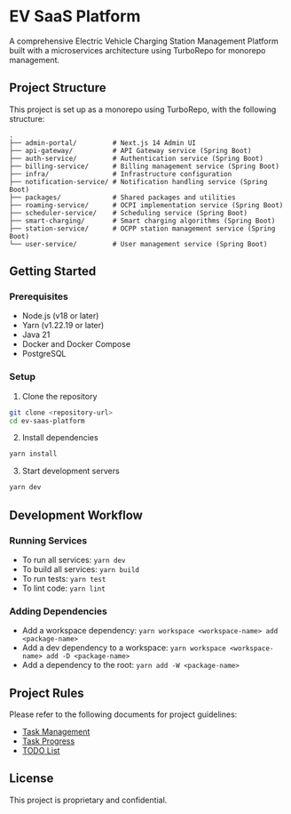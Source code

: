 # EV SaaS Platform

A comprehensive Electric Vehicle Charging Station Management Platform built with a microservices architecture using TurboRepo for monorepo management.

## Project Structure

This project is set up as a monorepo using TurboRepo, with the following structure:

```
.
├── admin-portal/         # Next.js 14 Admin UI
├── api-gateway/          # API Gateway service (Spring Boot)
├── auth-service/         # Authentication service (Spring Boot)
├── billing-service/      # Billing management service (Spring Boot)
├── infra/                # Infrastructure configuration
├── notification-service/ # Notification handling service (Spring Boot)
├── packages/             # Shared packages and utilities
├── roaming-service/      # OCPI implementation service (Spring Boot)
├── scheduler-service/    # Scheduling service (Spring Boot)
├── smart-charging/       # Smart charging algorithms (Spring Boot)
├── station-service/      # OCPP station management service (Spring Boot)
└── user-service/         # User management service (Spring Boot)
```

## Getting Started

### Prerequisites

- Node.js (v18 or later)
- Yarn (v1.22.19 or later)
- Java 21
- Docker and Docker Compose
- PostgreSQL

### Setup

1. Clone the repository

```bash
git clone <repository-url>
cd ev-saas-platform
```

2. Install dependencies

```bash
yarn install
```

3. Start development servers

```bash
yarn dev
```

## Development Workflow

### Running Services

- To run all services: `yarn dev`
- To build all services: `yarn build`
- To run tests: `yarn test`
- To lint code: `yarn lint`

### Adding Dependencies

- Add a workspace dependency: `yarn workspace <workspace-name> add <package-name>`
- Add a dev dependency to a workspace: `yarn workspace <workspace-name> add -D <package-name>`
- Add a dependency to the root: `yarn add -W <package-name>`

## Project Rules

Please refer to the following documents for project guidelines:

- [Task Management](./TASK_MANAGEMENT.md)
- [Task Progress](./TASK_PROGRESS.md)
- [TODO List](./TODO.md)

## License

This project is proprietary and confidential.